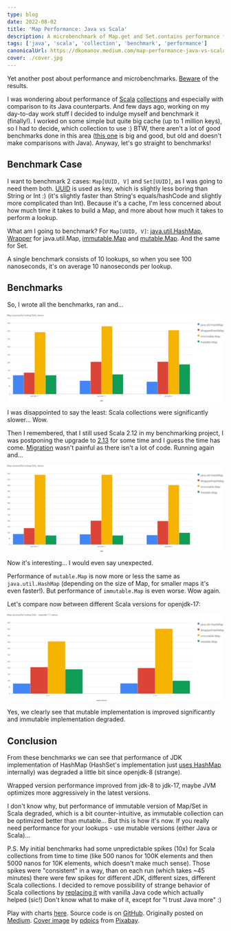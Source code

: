 ```yaml
---
type: blog
date: 2022-08-02
title: 'Map Performance: Java vs Scala'
description: A microbenchmark of Map.get and Set.contains performance for different JDK and Scala versions
tags: ['java', 'scala', 'collection', 'benchmark', 'performance']
canonicalUrl: https://dkomanov.medium.com/map-performance-java-vs-scala-72fec18db020
cover: ./cover.jpg
---
```


Yet another post about performance and microbenchmarks. [Beware](http://wiki.jvmlangsummit.com/images/1/1d/PerformanceAnxiety2010.pdf) of the results.

I was wondering about performance of [Scala](https://docs.scala-lang.org/overviews/collections/overview.html) [collections](https://docs.scala-lang.org/overviews/collections-2.13/overview.html) and especially with comparison to its Java counterparts. And few days ago, working on my day-to-day work stuff I decided to indulge myself and benchmark it (finally!). I worked on some simple but quite big cache (up to 1 million keys), so I had to decide, which collection to use :) BTW, there aren't a lot of good benchmarks done in this area ([this one](https://www.lihaoyi.com/post/BenchmarkingScalaCollections.html) is big and good, but old and doesn't make comparisons with Java). Anyway, let's go straight to benchmarks!

## Benchmark Case

I want to benchmark 2 cases: `Map[UUID, V]` and `Set[UUID]`, as I was going to need them both. [UUID](https://cr.openjdk.java.net/~iris/se/17/latestSpec/api/java.base/java/util/UUID.html) is used as key, which is slightly less boring than String or Int :) (it's slightly faster than String's equals/hashCode and slightly more complicated than Int). Because it's a cache, I'm less concerned about how much time it takes to build a Map, and more about how much it takes to perform a lookup.

What am I going to benchmark? For `Map[UUID, V]`: [java.util.HashMap](https://cr.openjdk.java.net/~iris/se/17/latestSpec//api/java.base/java/util/HashMap.html), [Wrapper](https://github.com/scala/scala/blob/2.12.x/src/library/scala/collection/convert/Wrappers.scala#L317) for java.util.Map, [immutable.Map](https://github.com/scala/scala/blob/2.12.x/src/library/scala/collection/immutable/Map.scala) and [mutable.Map](https://github.com/scala/scala/blob/2.12.x/src/library/scala/collection/mutable/Map.scala). And the same for Set.

A single benchmark consists of 10 lookups, so when you see 100 nanoseconds, it's on average 10 nanoseconds per lookup.

## Benchmarks

So, I wrote all the benchmarks, ran and...

![Map Lookup for different JVMs, Scala 2.12](./chart-scala-2-12-jdks.png)

I was disappointed to say the least: Scala collections were significantly slower... Wow.

Then I remembered, that I still used Scala 2.12 in my benchmarking project, I was postponing the upgrade to [2.13](https://github.com/scala/scala/releases/v2.13.0) for some time and I guess the time has come. [Migration](https://github.com/dkomanov/stuff/commit/21fd664d8506feef443a8c66e84ccec23ffeb3ac) wasn't painful as there isn't a lot of code. Running again and...

![Map Lookup for different JVMs, Scala 2.13](./chart-scala-2-13-jdks.png)

Now it's interesting... I would even say unexpected.

Performance of `mutable.Map` is now more or less the same as `java.util.HashMap` (depending on the size of Map, for smaller maps it's even faster!). But performance of `immutable.Map` is even worse. Wow again.

Let's compare now between different Scala versions for openjdk-17:

![Map Lookup for different Scala versions, openjdk-17](./chart-scala-vs-scala.png)

Yes, we clearly see that mutable implementation is improved significantly and immutable implementation degraded.

## Conclusion

From these benchmarks we can see that performance of JDK implementation of HashMap (HashSet's implementation just [uses HashMap](https://github.com/openjdk/jdk/blob/jdk-17%2B35/src/java.base/share/classes/java/util/HashSet.java#L107) internally) was degraded a little bit since openjdk-8 (strange).

Wrapped version performance improved from jdk-8 to jdk-17, maybe JVM optimizes more aggressively in the latest versions.

I don't know why, but performance of immutable version of Map/Set in Scala degraded, which is a bit counter-intuitive, as immutable collection can be optimized better than mutable... But this is how it's now. If you really need performance for your lookups - use mutable versions (either Java or Scala)...

P.S. My initial benchmarks had some unpredictable spikes (10x) for Scala collections from time to time (like 500 nanos for 100K elements and then 5000 nanos for 10K elements, which doesn't make much sense). Those spikes were "consistent" in a way, than on each run (which takes ~45 minutes) there were few spikes for different JDK, different sizes, different Scala collections. I decided to remove possibility of strange behavior of Scala collections by [replacing it](https://github.com/dkomanov/stuff/commit/acae4c45f439c454d2a3bd247928a56747dd7813) with vanilla Java code which actually helped (sic!) Don't know what to make of it, except for "I trust Java more" :)

Play with charts [here](/charts/set-map-java-vs-scala). Source code is on [GitHub](https://github.com/dkomanov/stuff/blob/4be6934c27626678028fa9aa3c5ab508ac694780/src/com/komanov/collection/jmh/SetMapJavaVsScalaBenchmarks.scala). Originally posted on [Medium](https://dkomanov.medium.com/map-performance-java-vs-scala-72fec18db020). [Cover image](https://pixabay.com/photos/dictionary-words-abc-letters-390027/) by [pdpics](https://pixabay.com/users/pdpics-44804/) from [Pixabay](https://pixabay.com/).
